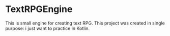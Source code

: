 # TextRPGEngine
This is small engine for creating text RPG. This project was created in single purpose: i just want to practice in Kotlin.
